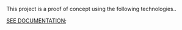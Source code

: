 This project is a proof of concept using the following technologies..

[SEE DOCUMENTATION](./docs/index.md);
